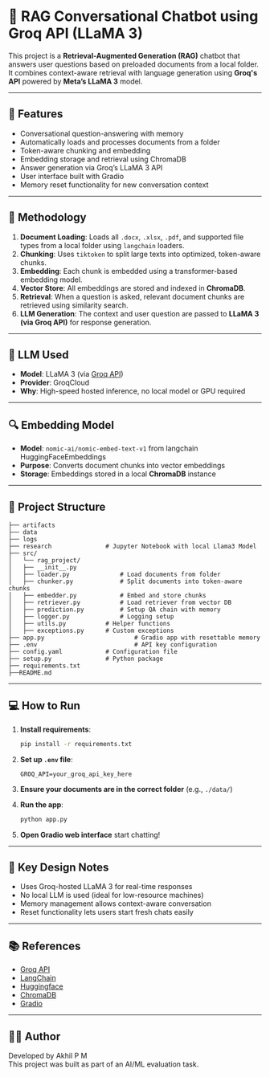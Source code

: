 # 🤖 RAG Conversational Chatbot using Groq API (LLaMA 3)

This project is a **Retrieval-Augmented Generation (RAG)** chatbot that answers user questions based on preloaded documents from a local folder. It combines context-aware retrieval with language generation using **Groq's API** powered by **Meta’s LLaMA 3** model.

---

## 🚀 Features

- Conversational question-answering with memory
- Automatically loads and processes documents from a folder
- Token-aware chunking and embedding
- Embedding storage and retrieval using ChromaDB
- Answer generation via Groq’s LLaMA 3 API
- User interface built with Gradio
- Memory reset functionality for new conversation context

---

## 🧪 Methodology

1. **Document Loading**: Loads all `.docx`, `.xlsx`, `.pdf`, and supported file types from a local folder using `langchain` loaders.
2. **Chunking**: Uses `tiktoken` to split large texts into optimized, token-aware chunks.
3. **Embedding**: Each chunk is embedded using a transformer-based embedding model.
4. **Vector Store**: All embeddings are stored and indexed in **ChromaDB**.
5. **Retrieval**: When a question is asked, relevant document chunks are retrieved using similarity search.
6. **LLM Generation**: The context and user question are passed to **LLaMA 3 (via Groq API)** for response generation.

---

## 🧠 LLM Used

- **Model**: LLaMA 3 (via [Groq API](https://console.groq.com/))
- **Provider**: GroqCloud
- **Why**: High-speed hosted inference, no local model or GPU required

---

## 🔍 Embedding Model

- **Model**: `nomic-ai/nomic-embed-text-v1` from langchain HuggingFaceEmbeddings
- **Purpose**: Converts document chunks into vector embeddings
- **Storage**: Embeddings stored in a local **ChromaDB** instance

---

## 📁 Project Structure

```
├── artifacts
├── data
├── logs
├── research 			   # Jupyter Notebook with local Llama3 Model
├── src/
│   └── rag_project/
│	├── __init__.py
│	├── loader.py              # Load documents from folder
│	├── chunker.py             # Split documents into token-aware chunks
│	├── embedder.py            # Embed and store chunks
│	├── retriever.py           # Load retriever from vector DB
│	├── prediction.py          # Setup QA chain with memory
│	├── logger.py              # Logging setup
│	├── utils.py 		   # Helper functions
│	├── exceptions.py 	   # Custom exceptions
├── app.py                         # Gradio app with resettable memory
├── .env                           # API key configuration
├── config.yaml			   # Configuration file
├── setup.py			   # Python package
├── requirements.txt
├──README.md
```

---

## 💻 How to Run

1. **Install requirements**:
   ```bash
   pip install -r requirements.txt
   ```

2. **Set up `.env` file**:
   ```
   GROQ_API=your_groq_api_key_here
   ```

3. **Ensure your documents are in the correct folder** (e.g., `./data/`)

4. **Run the app**:
   ```bash
   python app.py
   ```

5. **Open Gradio web interface** start chatting!

---

## 🧠 Key Design Notes

- Uses Groq-hosted LLaMA 3 for real-time responses
- No local LLM is used (ideal for low-resource machines)
- Memory management allows context-aware conversation
- Reset functionality lets users start fresh chats easily

---

## 📚 References

- [Groq API](https://console.groq.com/)
- [LangChain](https://docs.langchain.com/)
- [Huggingface](https://huggingface.co/docs)
- [ChromaDB](https://www.trychroma.com/)
- [Gradio](https://www.gradio.app/docs)

---

## 🧑‍💻 Author

Developed by Akhil P M  
This project was built as part of an AI/ML evaluation task.
